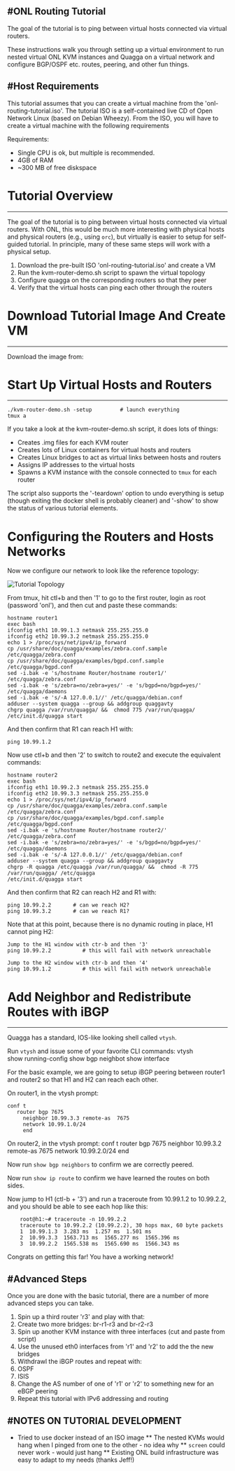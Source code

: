 #ONL Routing Tutorial
-------------------------------------------------

The goal of the tutorial is to ping between virtual hosts connected via
virtual routers.

These instructions walk you through setting up a virtual environment to
run nested virtual ONL KVM instances and Quagga on a virtual network and 
configure BGP/OSPF etc. routes, peering, and other fun things.


#Host Requirements
-------------------------------------------------

This tutorial assumes that you can create a virtual machine from the
'onl-routing-tutorial.iso'.  The tutorial ISO is a self-contained live CD 
of Open Network Linux (based on Debian Wheezy).  From the ISO, you will 
have to create a virtual machine with the following requirements

Requirements:
- Single CPU is ok, but multiple is recommended.
- 4GB of RAM
- ~300 MB of free diskspace

# Tutorial Overview
-------------------------------------------------

The goal of the tutorial is to ping between virtual hosts connected via
virtual routers.  With ONL, this would be much more interesting with 
physical hosts and physical routers (e.g., using `orc`), but virtually is
easier to setup for self-guided tutorial.  In principle, many of these same
steps will work with a physical setup.

1. Download the pre-built ISO 'onl-routing-tutorial.iso' and create a VM
2. Run the kvm-router-demo.sh script to spawn the virtual topology
3. Configure quagga on the corresponding routers so that they peer
4. Verify that the virtual hosts can ping each other through the routers


# Download Tutorial Image And Create VM
-------------------------------------------------

Download the image from:
    

# Start Up Virtual Hosts and Routers
-------------------------------------------------

    ./kvm-router-demo.sh -setup         # launch everything
    tmux a 
    
If you take a look at the kvm-router-demo.sh script, it does lots
of things:

* Creates .img files for each KVM router
* Creates lots of Linux containers for virtual hosts and routers
* Creates Linux bridges to act as virtual links between hosts and routers
* Assigns IP addresses to the virtual hosts
* Spawns a KVM instance with the console connected to `tmux` for each router

The script also supports the '-teardown' option to undo everything is setup (though
exiting the docker shell is probably cleaner) and '-show' to show the status
of various tutorial elements.


# Configuring the Routers and Hosts Networks

Now we configure our network to look like the reference topology:

![Tutorial Topology](https://github.com/opennetworklinux/ONL/tools/docker.tutorial/topology.png "Tutorial Topology")


From tmux, hit ctl+b and then '1' to go to the first router, login as root
(password 'onl'), and then cut and paste these commands:

    hostname router1
    exec bash
    ifconfig eth1 10.99.1.3 netmask 255.255.255.0
    ifconfig eth2 10.99.3.2 netmask 255.255.255.0
    echo 1 > /proc/sys/net/ipv4/ip_forward
    cp /usr/share/doc/quagga/examples/zebra.conf.sample /etc/quagga/zebra.conf
    cp /usr/share/doc/quagga/examples/bgpd.conf.sample /etc/quagga/bgpd.conf
    sed -i.bak -e 's/hostname Router/hostname router1/' /etc/quagga/zebra.conf
    sed -i.bak -e 's/zebra=no/zebra=yes/' -e 's/bgpd=no/bgpd=yes/' /etc/quagga/daemons
    sed -i.bak -e 's/-A 127.0.0.1//' /etc/quagga/debian.conf
    adduser --system quagga --group && addgroup quaggavty
    chgrp quagga /var/run/quagga/ &&  chmod 775 /var/run/quagga/
    /etc/init.d/quagga start

And then confirm that R1 can reach H1 with:
    
    ping 10.99.1.2

Now use ctl+b and then '2' to switch to route2 and execute the equivalent commands:

    hostname router2
    exec bash
    ifconfig eth1 10.99.2.3 netmask 255.255.255.0
    ifconfig eth2 10.99.3.3 netmask 255.255.255.0
    echo 1 > /proc/sys/net/ipv4/ip_forward
    cp /usr/share/doc/quagga/examples/zebra.conf.sample /etc/quagga/zebra.conf
    cp /usr/share/doc/quagga/examples/bgpd.conf.sample /etc/quagga/bgpd.conf
    sed -i.bak -e 's/hostname Router/hostname router2/' /etc/quagga/zebra.conf
    sed -i.bak -e 's/zebra=no/zebra=yes/' -e 's/bgpd=no/bgpd=yes/' /etc/quagga/daemons
    sed -i.bak -e 's/-A 127.0.0.1//' /etc/quagga/debian.conf
    adduser --system quagga --group && addgroup quaggavty
    chgrp -R quagga /etc/quagga /var/run/quagga/ &&  chmod -R 775 /var/run/quagga/ /etc/quagga
    /etc/init.d/quagga start

And then confirm that R2 can reach H2 and R1 with:
    
    ping 10.99.2.2       # can we reach H2?
    ping 10.99.3.2       # can we reach R1?

Note that at this point, because there is no dynamic routing in place, H1 cannot ping H2:
    
    Jump to the H1 window with ctr-b and then '3'
    ping 10.99.2.2          # this will fail with network unreachable

    Jump to the H2 window with ctr-b and then '4'
    ping 10.99.1.2          # this will fail with network unreachable




# Add Neighbor and Redistribute Routes with iBGP
--------------------------------------------

Quagga has a standard, IOS-like looking shell called `vtysh`.

Run `vtysh` and issue some of your favorite CLI commands:
    vtysh               
        show running-config
        show bgp neighbot
        show interface

For the basic example, we are going to setup iBGP peering between
router1 and router2 so that H1 and H2 can reach each other.

On router1, in the vtysh prompt:

    conf t
       router bgp 7675
         neighbor 10.99.3.3 remote-as  7675
         network 10.99.1.0/24
         end

On router2, in the vtysh prompt:
    conf t
       router bgp 7675
         neighbor 10.99.3.2 remote-as  7675
         network 10.99.2.0/24
         end


Now run `show bgp neighbors` to confirm we are correctly peered.

Now run `show ip route` to confirm we have learned the routes on both sides.

Now jump to H1 (ctl-b + '3') and run a traceroute from 10.99.1.2 to 10.99.2.2,
and you should be able to see each hop like this:

        root@h1:~# traceroute -n 10.99.2.2
        traceroute to 10.99.2.2 (10.99.2.2), 30 hops max, 60 byte packets
        1  10.99.1.3  3.283 ms  1.257 ms  1.501 ms
        2  10.99.3.3  1563.713 ms  1565.277 ms  1565.396 ms
        3  10.99.2.2  1565.538 ms  1565.690 ms  1566.343 ms

Congrats on getting this far!  You have a working network!

#Advanced Steps
-------------------------------------------------

Once you are done with the basic tutorial, there are a number of more 
advanced steps you can take.

1. Spin up a third router 'r3' and play with that:
  1. Create two more bridges: br-r1-r3 and br-r2-r3
  2. Spin up another KVM instance with three interfaces (cut and paste from script)
  3. Use the unused eth0 interfaces from 'r1' and 'r2' to add the the new bridges
2. Withdrawl the iBGP routes and repeat with:
  1. OSPF
  2. ISIS
3. Change the AS number of one of 'r1' or 'r2' to something new for an eBGP peering
4. Repeat this tutorial with IPv6 addressing and routing

#NOTES ON TUTORIAL DEVELOPMENT
-----------------------------------

* Tried to use docker instead of an ISO image
    ** The nested KVMs would hang when I pinged from one to the other - no idea why
    ** `screen` could never work - would just hang
    ** Existing ONL build infrastructure was easy to adapt to my needs (thanks Jeff!)
